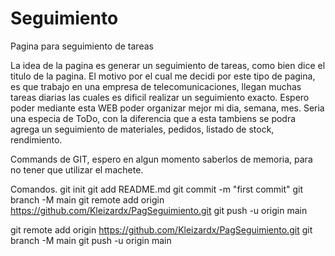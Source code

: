 # Seguimiento
Pagina para seguimiento de tareas

La idea de la pagina es generar un seguimiento de tareas, como bien dice el titulo de la pagina.
El motivo por el cual me decidi por este tipo de pagina, es que trabajo en una empresa de telecomunicaciones, llegan muchas tareas diarias las cuales es dificil realizar un seguimiento exacto.
Espero poder mediante esta WEB poder organizar mejor mi dia, semana, mes.
Seria una especia de ToDo, con la diferencia que a esta tambiens se podra agrega un seguimiento de materiales, pedidos, listado de stock, rendimiento.


Commands de GIT, espero en algun momento saberlos de memoria, para no tener que utilizar el machete.

Comandos.
git init
git add README.md
git commit -m "first commit"
git branch -M main
git remote add origin https://github.com/Kleizardx/PagSeguimiento.git
git push -u origin main


git remote add origin https://github.com/Kleizardx/PagSeguimiento.git
git branch -M main
git push -u origin main
